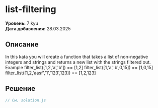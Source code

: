 # list-filtering

**Уровень:** 7 kyu  
**Дата добавления:** 28.03.2025

## Описание
In this kata you will create a function that takes a list of non-negative integers and strings and returns a new list with the strings filtered out.
Example
filter_list([1,2,'a','b']) == [1,2]
filter_list([1,'a','b',0,15]) == [1,0,15]
filter_list([1,2,'aasf','1','123',123]) == [1,2,123]

## Решение
```javascript
// См. solution.js
```
